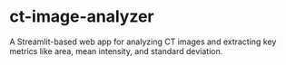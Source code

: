 # ct-image-analyzer
A Streamlit-based web app for analyzing CT images and extracting key metrics like area, mean intensity, and standard deviation.
